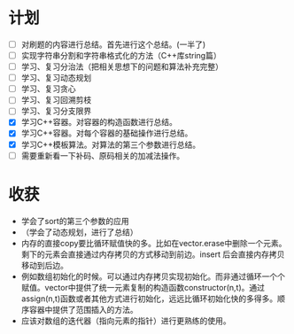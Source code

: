 # 计划
- [ ] 对刷题的内容进行总结。首先进行这个总结。(一半了)
- [ ] 实现字符串分割和字符串格式化的方法（C++库string篇）
- [ ] 学习、复习分治法（把相关思想下的问题和算法补充完整）
- [ ] 学习、复习动态规划
- [ ] 学习、复习贪心
- [ ] 学习、复习回溯剪枝
- [ ] 学习、复习分支限界
- [x] 学习C++容器。对容器的构造函数进行总结。
- [x] 学习C++容器。对每个容器的基础操作进行总结。
- [x] 学习C++模板算法。对算法的第三个参数进行总结。
- [ ] 需要重新看一下补码、原码相关的加减法操作。
# 收获

* 学会了sort的第三个参数的应用
* （学会了动态规划，进行了总结）
* 内存的直接copy要比循环赋值快的多。比如在vector.erase中删除一个元素。剩下的元素会直接通过内存拷贝的方式移动到前边。insert 后会直接内存拷贝移动到后边。
* 例如数组初始化的时候。可以通过内存拷贝实现初始化。而非通过循环一个个赋值。vector中提供了统一元素复制的构造函数constructor(n,t)。通过assign(n,t)函数或者其他方式进行初始化，远远比循环初始化快的多得多。顺序容器中提供了范围插入的方法。
* 应该对数组的迭代器（指向元素的指针）进行更熟练的使用。